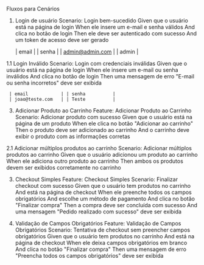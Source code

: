 Fluxos para Cenários 
1. Login de usuário 
 Scenario: Login bem-sucedido
    Given que o usuário está na página de login
    When ele insere um e-mail e senha válidos
    And clica no botão de login 
    Then ele deve ser autenticado com sucesso
    And um token de acesso deve ser gerado

      | email            | | senha          | 
      | admin@admin.com  | | admin          | 
      
   
1.1 Login Inválido 
  Scenario: Login com credenciais inválidas
    Given que o usuário está na página de login
    When ele insere um e-mail ou senha inválidos
    And clica no botão de login
    Then uma mensagem de erro "E-mail ou senha incorretos" deve ser exibida

     | email            | | senha          | 
     | joao@teste.com   | | Teste          |
     
      
3. Adicionar Produto ao Carrinho
Feature: Adicionar Produto ao Carrinho
  Scenario: Adicionar produto com sucesso
    Given que o usuário está na página de um produto
    When ele clica no botão "Adicionar ao carrinho"
    Then o produto deve ser adicionado ao carrinho
    And o carrinho deve exibir o produto com as informações corretas

2.1 Adicionar múltiplos produtos ao carrinho
  Scenario: Adicionar múltiplos produtos ao carrinho
    Given que o usuário adicionou um produto ao carrinho
    When ele adiciona outro produto ao carrinho
    Then ambos os produtos devem ser exibidos corretamente no carrinho


3. Checkout Simples
Feature: Checkout Simples
  Scenario: Finalizar checkout com sucesso
    Given que o usuário tem produtos no carrinho
    And está na página de checkout
    When ele preenche todos os campos obrigatórios
    And escolhe um método de pagamento
    And clica no botão "Finalizar compra"
    Then a compra deve ser concluída com sucesso
    And uma mensagem "Pedido realizado com sucesso" deve ser exibida

4. Validação de Campos Obrigatórios
Feature: Validação de Campos Obrigatórios
  Scenario: Tentativa de checkout sem preencher campos obrigatórios
    Given que o usuário tem produtos no carrinho
    And está na página de checkout
    When ele deixa campos obrigatórios em branco
    And clica no botão "Finalizar compra"
    Then uma mensagem de erro "Preencha todos os campos obrigatórios" deve ser exibida
